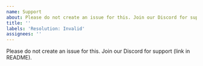 ```yaml
---
name: Support
about: Please do not create an issue for this. Join our Discord for support (link in README).
title: ''
labels: 'Resolution: Invalid'
assignees: ''
---
```


Please do not create an issue for this. Join our Discord for support (link in README).